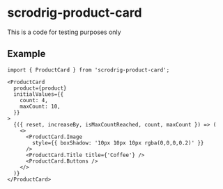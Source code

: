 # scrodrig-product-card

This is a code for testing purposes only

## Example

```tsx
import { ProductCard } from 'scrodrig-product-card';
```

```tsx
<ProductCard
  product={product}
  initialValues={{
    count: 4,
    maxCount: 10,
  }}
>
  {({ reset, increaseBy, isMaxCountReached, count, maxCount }) => (
    <>
      <ProductCard.Image
        style={{ boxShadow: '10px 10px 10px rgba(0,0,0,0.2)' }}
      />
      <ProductCard.Title title={'Coffee'} />
      <ProductCard.Buttons />
    </>
  )}
</ProductCard>
```
